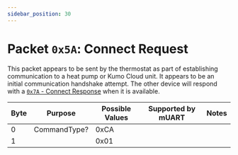 ```yaml
---
sidebar_position: 30
---
```


# Packet `0x5A`: Connect Request

This packet appears to be sent by the thermostat as part of establishing communication to a heat pump or Kumo Cloud 
unit. It appears to be an initial communication handshake attempt. The other device will respond with a 
[`0x7A` - Connect Response](0x7A-connect-response) when it is available.

| Byte | Purpose      | Possible Values | Supported by mUART | Notes |
|------|--------------|-----------------|--------------------|-------|
| 0    | CommandType? | 0xCA            |                    |
| 1    |              | 0x01            |                    |       |